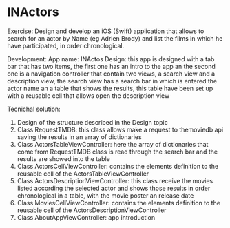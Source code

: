 # INActors
Exercise:
Design and develop an iOS (Swift) application that allows to search for an actor by Name (eg Adrien Brody) and list the films in which he have participated, in order chronological.

Development:
App name: INActos
Design: this app is designed with a tab bar that has two items, the first one has an intro to the app an the second one is a navigation controller that contain two views, a search view and a description view, the search view has a search bar in which is entered the actor name an a table that shows the results, this table have been set up with a reusable cell that allows open the description view 

Tecnichal solution: 
1. Design of the structure described in the Design topic
2. Class RequestTMDB: this class allows make a request to themoviedb api saving the results in an array of dictionaries
3. Class ActorsTableViewController: here the array of dictionaries that come from RequestTMDB class is read through the search bar and the results are showed into the table
4. Class ActorsCellViewController: contains the elements definition to the reusable cell of the ActorsTableViewController
5. Class ActorsDescriptionViewController: this class receive the movies listed according the selected actor and shows those results in order chronological in a table, with the movie poster an release date 
6. Class MoviesCellViewController: contains the elements definition to the reusable cell of the ActorsDescriptionViewController
7. Class AboutAppViewController: app introduction
